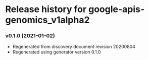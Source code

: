 # Release history for google-apis-genomics_v1alpha2

### v0.1.0 (2021-01-02)

* Regenerated from discovery document revision 20200804
* Regenerated using generator version 0.1.0

